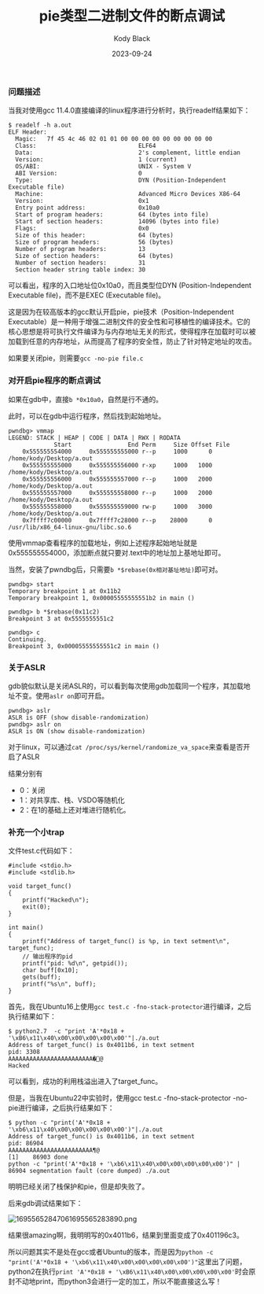 ﻿---
layout:     post
title:      pie类型二进制文件的断点调试
subtitle:   
date:       2023-09-24
author:     Kody Black
header-img: img/post-bg-normal.jpg
catalog: true
tags:
    - pwn
---

### 问题描述

当我对使用gcc 11.4.0直接编译的linux程序进行分析时，执行readelf结果如下：

```
$ readelf -h a.out
ELF Header:
  Magic:   7f 45 4c 46 02 01 01 00 00 00 00 00 00 00 00 00 
  Class:                             ELF64
  Data:                              2's complement, little endian
  Version:                           1 (current)
  OS/ABI:                            UNIX - System V
  ABI Version:                       0
  Type:                              DYN (Position-Independent Executable file)
  Machine:                           Advanced Micro Devices X86-64
  Version:                           0x1
  Entry point address:               0x10a0
  Start of program headers:          64 (bytes into file)
  Start of section headers:          14096 (bytes into file)
  Flags:                             0x0
  Size of this header:               64 (bytes)
  Size of program headers:           56 (bytes)
  Number of program headers:         13
  Size of section headers:           64 (bytes)
  Number of section headers:         31
  Section header string table index: 30
```

可以看出，程序的入口地址位0x10a0，而且类型位DYN (Position-Independent Executable file)，而不是EXEC (Executable file)。

这是因为在较高版本的gcc默认开启pie，pie技术（Position-Independent Executable）是一种用于增强二进制文件的安全性和可移植性的编译技术。它的核心思想是将可执行文件编译为与内存地址无关的形式，使得程序在加载时可以被加载到任意的内存地址，从而提高了程序的安全性，防止了针对特定地址的攻击。

如果要关闭pie，则需要`gcc -no-pie file.c`

### 对开启pie程序的断点调试

如果在gdb中，直接`b *0x10a0`，自然是行不通的。

此时，可以在gdb中运行程序，然后找到起始地址。

```
pwndbg> vmmap
LEGEND: STACK | HEAP | CODE | DATA | RWX | RODATA
             Start                End Perm     Size Offset File
    0x555555554000     0x555555555000 r--p     1000      0 /home/kody/Desktop/a.out
    0x555555555000     0x555555556000 r-xp     1000   1000 /home/kody/Desktop/a.out
    0x555555556000     0x555555557000 r--p     1000   2000 /home/kody/Desktop/a.out
    0x555555557000     0x555555558000 r--p     1000   2000 /home/kody/Desktop/a.out
    0x555555558000     0x555555559000 rw-p     1000   3000 /home/kody/Desktop/a.out
    0x7ffff7c00000     0x7ffff7c28000 r--p    28000      0 /usr/lib/x86_64-linux-gnu/libc.so.6
```

使用vmmap查看程序的加载地址，例如上述程序起始地址就是0x555555554000，添加断点就只要对.text中的地址加上基地址即可。

当然，安装了pwndbg后，只需要`b *$rebase(0x相对基址地址)`即可对。

```
pwndbg> start
Temporary breakpoint 1 at 0x11b2
Temporary breakpoint 1, 0x00005555555551b2 in main ()

pwndbg> b *$rebase(0x11c2)
Breakpoint 3 at 0x5555555551c2

pwndbg> c
Continuing.
Breakpoint 3, 0x00005555555551c2 in main ()
```

### 关于ASLR

gdb貌似默认是关闭ASLR的，可以看到每次使用gdb加载同一个程序，其加载地址不变。使用`aslr on`即可开启。

```
pwndbg> aslr
ASLR is OFF (show disable-randomization)
pwndbg> aslr on
ASLR is ON (show disable-randomization)
```

对于linux，可以通过`cat /proc/sys/kernel/randomize_va_space`来查看是否开启了ASLR

结果分别有

- 0：关闭
- 1：对共享库、栈、VSDO等随机化
- 2：在1的基础上还对堆进行随机化。

### 补充一个小trap

文件test.c代码如下： 

```
#include <stdio.h>
#include <stdlib.h>

void target_func()
{
    printf("Hacked\n");
    exit(0);
}

int main()
{
    printf("Address of target_func() is %p, in text setment\n", target_func);
    // 输出程序的pid
    printf("pid: %d\n", getpid());
    char buff[0x10];
    gets(buff);
    printf("%s\n", buff);
}
```

首先，我在Ubuntu16上使用`gcc test.c -fno-stack-protector`进行编译，之后执行结果如下：

```
$ python2.7  -c "print 'A'*0x18 + '\xB6\x11\x40\x00\x00\x00\x00\x00'"|./a.out
Address of target_func() is 0x4011b6, in text setment
pid: 3308
AAAAAAAAAAAAAAAAAAAAAAAA�@
Hacked
```

可以看到，成功的利用栈溢出进入了target_func。

但是，当我在Ubuntu22中实验时，使用gcc test.c -fno-stack-protector -no-pie进行编译，之后执行结果如下：

```
$ python -c "print('A'*0x18 + '\xb6\x11\x40\x00\x00\x00\x00\x00')"|./a.out 
Address of target_func() is 0x4011b6, in text setment 
pid: 86904 
AAAAAAAAAAAAAAAAAAAAAAAA¶@ 
[1]    86903 done                              
python -c "print('A'*0x18 + '\xb6\x11\x40\x00\x00\x00\x00\x00')" | 
86904 segmentation fault (core dumped) ./a.out   
```

明明已经关闭了栈保护和pie，但是却失败了。

后来gdb调试结果如下：

![16955652847061695565283890.png](https://fastly.jsdelivr.net/gh/distiny-cool/pictures@main/images/16955652847061695565283890.png)

结果很amazing啊，我明明写的0x4011b6，结果到里面变成了0x401196c3。

所以问题其实不是处在gcc或者Ubuntu的版本，而是因为`python -c "print('A'*0x18 + '\xb6\x11\x40\x00\x00\x00\x00\x00')"`这里出了问题，python2在执行`print 'A'*0x18 + '\xB6\x11\x40\x00\x00\x00\x00\x00'`时会原封不动地print，而python3会进行一定的加工，所以不能直接这么写！
